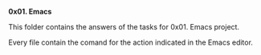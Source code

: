 **0x01. Emacs**

This folder contains the answers of the tasks for 0x01. Emacs project.

Every file contain the comand for the action indicated in the Emacs editor.